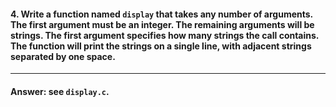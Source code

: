 #### 4. Write a function named `display` that takes any number of arguments. The first argument must be an integer. The remaining arguments will be strings. The first argument specifies how many strings the call contains. The function will print the strings on a single line, with adjacent strings separated by one space.

---

#### Answer: see `display.c`.

